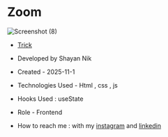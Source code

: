 # Zoom

![Screenshot (8)](https://github.com/user-attachments/assets/5bb975a9-6d42-4025-8ce1-711ce2b80d38)

- [Trick]([https://shayanmnik.github.io/FreshBooks/](https://shayanmnik.github.io/Zoom-Trick/))

- Developed by Shayan Nik

- Created - 2025-11-1

- Technologies Used - Html , css , js

- Hooks Used : useState 

- Role - Frontend

- How to reach me : with my [instagram](https://www.instagram.com/shayan.nik_web?igsh=eGFqZ295d3B0MzJ6) and [linkedin](https://www.linkedin.com/in/shayan-nik-533594321?utm_source=share&utm_campaign=share_via&utm_content=profile&utm_medium=ios_app)
